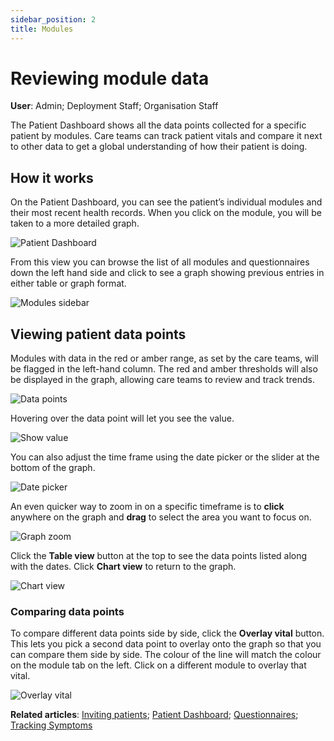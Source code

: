 ```yaml
---
sidebar_position: 2
title: Modules
---
```

# Reviewing module data
**User**: Admin; Deployment Staff; Organisation Staff 

The Patient Dashboard shows all the data points collected for a specific patient by modules. Care teams can track patient vitals and compare it next to other data to get a global understanding of how their patient is doing.

## How it works​
On the Patient Dashboard, you can see the patient’s individual modules and their most recent health records. When you click on the module, you will be taken to a more detailed graph.

![Patient Dashboard](./assets/PatientDashboard01.png)

From this view you can browse the list of all modules and questionnaires down the left hand side and click to see a graph showing previous entries in either table or graph format.

![Modules sidebar](./assets/PatientDashboard02.png)

## Viewing patient data points 
Modules with data in the red or amber range, as set by the care teams, will be flagged in the left-hand column. The red and amber thresholds will also be displayed in the graph, allowing care teams to review and track trends.

![Data points](./assets/PatientDashboard03.png)

Hovering over the data point will let you see the value.

![Show value](./assets/PatientDashboard04.png)

You can also adjust the time frame using the date picker or the slider at the bottom of the graph.

![Date picker](./assets/PatientDashboard05.png)

An even quicker way to zoom in on a specific timeframe is to **click** anywhere on the graph and **drag** to select the area you want to focus on.

![Graph zoom](./assets/PatientDashboard06.png)

Click the **Table view** button at the top to see the data points listed along with the dates. Click **Chart view** to return to the graph.

![Chart view](./assets/PatientDashboard07.png)

### Comparing data points
To compare different data points side by side, click the **Overlay vital** button. This lets you pick a second data point to overlay onto the graph so that you can compare them side by side. The colour of the line will match the colour on the module tab on the left. Click on a different module to overlay that vital.

![Overlay vital](./assets/PatientDashboard08.png)

**Related articles**: [Inviting patients](../roles-and-permissions/inviting-patients.md); [Patient Dashboard](./patient-dashboard.md); [Questionnaires](./questionnaires.md); [Tracking Symptoms](./symptoms.md)  
